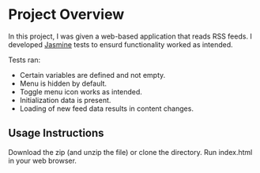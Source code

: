# Project Overview

In this project, I was given a web-based application that reads RSS feeds. I developed [Jasmine](http://jasmine.github.io/) tests to ensurd functionality worked as intended.

Tests ran:

- Certain variables are defined and not empty.
- Menu is hidden by default.
- Toggle menu icon works as intended.
- Initialization data is present.
- Loading of new feed data results in content changes.

## Usage Instructions

Download the zip (and unzip the file) or clone the directory. Run index.html in your web browser.